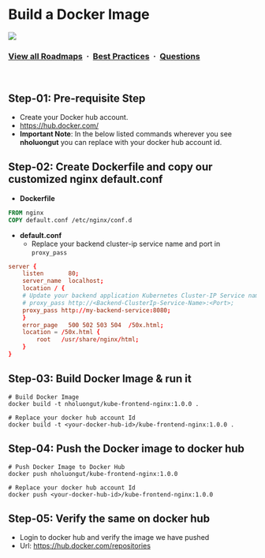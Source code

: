 # Build a Docker Image

![](https://i.imgur.com/waxVImv.png)
### [View all Roadmaps](https://github.com/nholuongut/all-roadmaps) &nbsp;&middot;&nbsp; [Best Practices](https://github.com/nholuongut/all-roadmaps/blob/main/public/best-practices/) &nbsp;&middot;&nbsp; [Questions](https://www.linkedin.com/in/nholuong/)
<br/>

## Step-01: Pre-requisite Step
- Create your Docker hub account. 
- https://hub.docker.com/
- **Important Note**: In the below listed commands wherever you see **nholuongut** you can replace with your docker hub account id. 


## Step-02: Create Dockerfile and copy our customized nginx default.conf
- **Dockerfile**
```Dockerfile 
FROM nginx
COPY default.conf /etc/nginx/conf.d
```
- **default.conf**
  - Replace your backend cluster-ip service name and port in `proxy_pass`
```conf
server {
    listen       80;
    server_name  localhost;
    location / {
    # Update your backend application Kubernetes Cluster-IP Service name  and port below      
    # proxy_pass http://<Backend-ClusterIp-Service-Name>:<Port>;      
    proxy_pass http://my-backend-service:8080;
    }
    error_page   500 502 503 504  /50x.html;
    location = /50x.html {
        root   /usr/share/nginx/html;
    }
}
```

## Step-03: Build Docker Image & run it
```
# Build Docker Image
docker build -t nholuongut/kube-frontend-nginx:1.0.0 .

# Replace your docker hub account Id
docker build -t <your-docker-hub-id>/kube-frontend-nginx:1.0.0 .
```

## Step-04: Push the Docker image to docker hub
```
# Push Docker Image to Docker Hub
docker push nholuongut/kube-frontend-nginx:1.0.0 

# Replace your docker hub account Id
docker push <your-docker-hub-id>/kube-frontend-nginx:1.0.0 
```

## Step-05: Verify the same on docker hub
- Login to docker hub and verify the image we have pushed
- Url: https://hub.docker.com/repositories